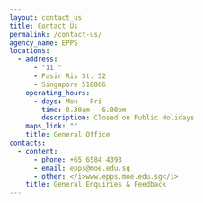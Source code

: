 ```yaml
---
layout: contact_us
title: Contact Us
permalink: /contact-us/
agency_name: EPPS
locations:
  - address:
      - "11 "
      - Pasir Ris St. 52
      - Singapore 518866
    operating_hours:
      - days: Mon - Fri
        time: 8.30am - 6.00pm
        description: Closed on Public Holidays
    maps_link: ""
    title: General Office
contacts:
  - content:
      - phone: +65 6584 4393
      - email: epps@moe.edu.sg
      - other: </i>www.epps.moe.edu.sg</i>
    title: General Enquiries & Feedback
---
```

